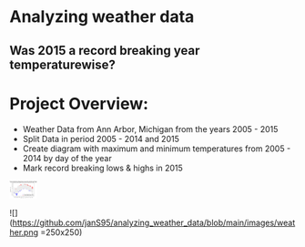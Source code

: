 # Analyzing weather data
## Was 2015 a record breaking year temperaturewise?

# Project Overview:
* Weather Data from Ann Arbor, Michigan from the years 2005 - 2015
* Split Data in period 2005 - 2014 and 2015
* Create diagram with maximum and minimum temperatures from 2005 - 2014 by day of the year
* Mark record breaking lows & highs in 2015

<img src="https://github.com/janS95/analyzing_weather_data/blob/main/images/weather.png" width="48">

![](https://github.com/janS95/analyzing_weather_data/blob/main/images/weather.png =250x250)
